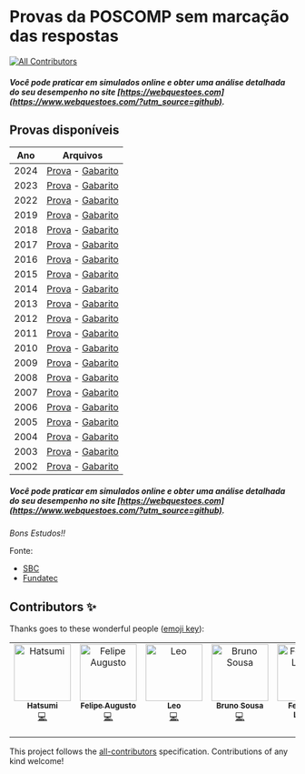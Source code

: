 # Provas da POSCOMP sem marcação das respostas
<!-- ALL-CONTRIBUTORS-BADGE:START - Do not remove or modify this section -->
[![All Contributors](https://img.shields.io/badge/all_contributors-6-orange.svg?style=flat-square)](#contributors-)
<!-- ALL-CONTRIBUTORS-BADGE:END -->

##### Você pode praticar em simulados online e obter uma análise detalhada do seu desempenho no site [https://webquestoes.com](https://www.webquestoes.com/?utm_source=github).

## Provas disponíveis

|   Ano    |                            Arquivos                                            |
|----------|--------------------------------------------------------------------------------|
| 2024     | [Prova](./2024/caderno_2024.pdf) -  [Gabarito](./2024/gabarito_2024.pdf)  |
| 2023     | [Prova](./2023/caderno_2023.pdf) -  [Gabarito](./2023/gabarito_2023.pdf)  |
| 2022     | [Prova](./2022/caderno_2022.pdf) -  [Gabarito](./2022/gabarito-2022.pdf)  |
| 2019     | [Prova](./2019/caderno_2019.pdf) -  [Gabarito](./2019/gabarito-2019.pdf)  |
| 2018     | [Prova](./2018/caderno_2018.pdf) -  [Gabarito](./2018/gabarito_2018.pdf)  |
| 2017     | [Prova](./2017/caderno_2017.pdf) -  [Gabarito](./2017/gabarito-2017.pdf)  |
| 2016     | [Prova](./2016/caderno_2016.pdf) -  [Gabarito](./2016/gabarito-2016.pdf)  |
| 2015     | [Prova](./2015/caderno_2015.pdf) -  [Gabarito](./2015/gabarito-2015.pdf)  |
| 2014     | [Prova](./2014/caderno_2014.pdf) -  [Gabarito](./2014/gabarito-2014.pdf)  |
| 2013     | [Prova](./2013/caderno_2013.pdf) -  [Gabarito](./2013/gabarito-2013.pdf)  |
| 2012     | [Prova](./2012/caderno_2012.pdf) -  [Gabarito](./2012/gabarito-2012.pdf)  |
| 2011     | [Prova](./2011/caderno_2011.pdf) -  [Gabarito](./2011/gabarito-2011.pdf)  |
| 2010     | [Prova](./2010/caderno_2010.pdf) -  [Gabarito](./2010/gabarito-2010.pdf)  |
| 2009     | [Prova](./2009/caderno_2009.pdf) -  [Gabarito](./2009/gabarito-2009.pdf)  |
| 2008     | [Prova](./2008/caderno_2008.pdf) -  [Gabarito](./2008/gabarito-2008.pdf)  |
| 2007     | [Prova](./2007/caderno_2007.pdf) -  [Gabarito](./2007/gabarito-2007.pdf)  |
| 2006     | [Prova](./2006/caderno_2006.pdf) -  [Gabarito](./2006/gabarito-2006.pdf)  |
| 2005     | [Prova](./2005/caderno_2005.pdf) -  [Gabarito](./2005/gabarito-2005.pdf)  |
| 2004     | [Prova](./2004/caderno_2004.pdf) -  [Gabarito](./2004/gabarito-2004.pdf)  |
| 2003     | [Prova](./2003/caderno_2003.pdf) -  [Gabarito](./2003/gabarito-2003.pdf)  |
| 2002     | [Prova](./2002/caderno_fundamentos_2002.pdf) -  [Gabarito](./2002/gabarito-2002.pdf)  |

##### Você pode praticar em simulados online e obter uma análise detalhada do seu desempenho no site [https://webquestoes.com](https://www.webquestoes.com/?utm_source=github).

*Bons Estudos!!*

Fonte:

* [SBC](http://www.sbc.org.br/documentos-da-sbc/category/153-provas-e-gabaritos-do-poscomp)
* [Fundatec](https://fundatec.org.br/portal/concursos/publicacoes_v2.php?concurso=421)

## Contributors ✨

Thanks goes to these wonderful people ([emoji key](https://allcontributors.org/docs/en/emoji-key)):

<!-- ALL-CONTRIBUTORS-LIST:START - Do not remove or modify this section -->
<!-- prettier-ignore-start -->
<!-- markdownlint-disable -->
<table>
  <tbody>
    <tr>
      <td align="center" valign="top" width="14.28%"><a href="https://github.com/hatsumi2301"><img src="https://avatars.githubusercontent.com/u/26016809?v=4?s=100" width="100px;" alt="Hatsumi"/><br /><sub><b>Hatsumi</b></sub></a><br /><a href="https://github.com/amimaro/Provas-POSCOMP/commits?author=hatsumi2301" title="Code">💻</a></td>
      <td align="center" valign="top" width="14.28%"><a href="http://luna.ac"><img src="https://avatars.githubusercontent.com/u/12521100?v=4?s=100" width="100px;" alt="Felipe Augusto"/><br /><sub><b>Felipe Augusto</b></sub></a><br /><a href="https://github.com/amimaro/Provas-POSCOMP/commits?author=f2acode" title="Code">💻</a></td>
      <td align="center" valign="top" width="14.28%"><a href="https://oliveiraleo.github.io/"><img src="https://avatars.githubusercontent.com/u/25849028?v=4?s=100" width="100px;" alt="Leo"/><br /><sub><b>Leo</b></sub></a><br /><a href="https://github.com/amimaro/Provas-POSCOMP/commits?author=oliveiraleo" title="Code">💻</a></td>
      <td align="center" valign="top" width="14.28%"><a href="https://brunosousadev.github.io/"><img src="https://avatars.githubusercontent.com/u/18225006?v=4?s=100" width="100px;" alt="Bruno Sousa"/><br /><sub><b>Bruno Sousa</b></sub></a><br /><a href="https://github.com/amimaro/Provas-POSCOMP/commits?author=brunosousadev" title="Code">💻</a></td>
      <td align="center" valign="top" width="14.28%"><a href="http://linkedin.com/in/fernandollisboa/"><img src="https://avatars.githubusercontent.com/u/55773308?v=4?s=100" width="100px;" alt="Fernando Lisboa"/><br /><sub><b>Fernando Lisboa</b></sub></a><br /><a href="#content-fernandollisboa" title="Content">🖋</a></td>
      <td align="center" valign="top" width="14.28%"><a href="https://www.linkedin.com/in/jean-carlos-martins/"><img src="https://avatars.githubusercontent.com/u/86752469?v=4?s=100" width="100px;" alt="Jean Carlos Magalhães"/><br /><sub><b>Jean Carlos Magalhães</b></sub></a><br /><a href="#content-jeanmartins" title="Content">🖋</a></td>
    </tr>
  </tbody>
</table>

<!-- markdownlint-restore -->
<!-- prettier-ignore-end -->

<!-- ALL-CONTRIBUTORS-LIST:END -->

This project follows the [all-contributors](https://github.com/all-contributors/all-contributors) specification. Contributions of any kind welcome!
